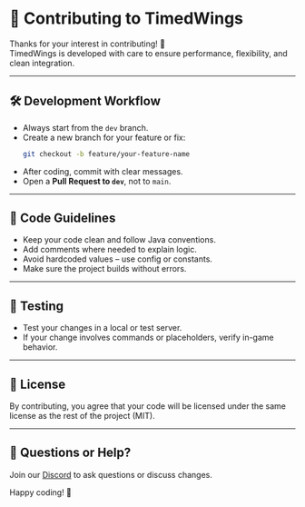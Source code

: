 # 🤝 Contributing to TimedWings

Thanks for your interest in contributing! 🎉  
TimedWings is developed with care to ensure performance, flexibility, and clean integration.

---

## 🛠 Development Workflow

- Always start from the `dev` branch.
- Create a new branch for your feature or fix:
  ```bash
  git checkout -b feature/your-feature-name
  ```
- After coding, commit with clear messages.
- Open a **Pull Request to `dev`**, not to `main`.

---

## 📌 Code Guidelines

- Keep your code clean and follow Java conventions.
- Add comments where needed to explain logic.
- Avoid hardcoded values – use config or constants.
- Make sure the project builds without errors.

---

## 🧪 Testing

- Test your changes in a local or test server.
- If your change involves commands or placeholders, verify in-game behavior.

---

## 📄 License

By contributing, you agree that your code will be licensed under the same license as the rest of the project (MIT).

---

## 💬 Questions or Help?

Join our [Discord](https://discord.gg/p5wtpJArsx) to ask questions or discuss changes.

Happy coding! 🚀